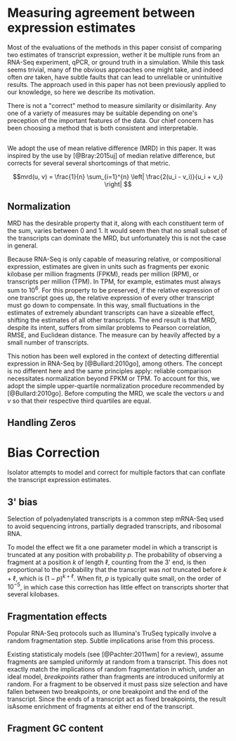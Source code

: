 
# Measuring agreement between expression estimates

Most of the evaluations of the methods in this paper consist of comparing two
estimates of transcript expression, wether it be multiple runs from an RNA-Seq
experiment, qPCR, or ground truth in a simulation. While this task seems
trivial, many of the obvious approaches one might take, and indeed often *are*
taken, have subtle faults that can lead to unreliable or unintuitive results.
The approach used in this paper has not been previously applied to our
knowledge, so here we describe its motivation.

There is not a "correct" method to measure similarity or disimilarity. Any one
of a variety of measures may be suitable depending on one's preception of the
important features of the data. Our chief concern has been choosing a method
that is both consistent and interpretable.



## 

We adopt the use of mean relative difference (MRD) in this paper. It was
inspired by the use by [@Bray:2015uj] of median relative difference, but
corrects for several several shortcomings of that metric.

$$mrd(u, v) = \frac{1}{n} \sum_{i=1}^{n} \left| \frac{2(u_i - v_i)}{u_i + v_i} \right| $$

## Normalization

MRD has the desirable property that it, along with each constituent term of the
sum, varies between 0 and 1. It would seem then that no small subset of the
transcripts can dominate the MRD, but unfortunately this is not the case in
general. 

Because RNA-Seq is only capable of measuring relative, or compositional
expression, estimates are given in units such as fragments per exonic kilobase
per million fragments (FPKM), reads per million (RPM), or transcripts per
million (TPM). In TPM, for example, estimates must always sum to $10^6$. For
this property to be preserved, if the relative expression of one transcript goes
up, the relative expression of every other transcript must go down to
compensate. In this way, small fluctuations in the estimates of extremely
abundant transcripts can have a sizeable effect, shifting the estimates of all
other transcripts. The end result is that MRD, despite its intent, suffers from
similar problems to Pearson correlation, RMSE, and Euclidean distance. The
measure can by heavily affected by a small number of transcripts.

This notion has been well explored in the context of detecting differential
expression in RNA-Seq by [@Bullard:2010go], among others. The concept is no
different here and the same principles apply: reliable comparison necessitates
normalization beyond FPKM or TPM. To account for this, we adopt the simple
upper-quartile normalization procedure recommended by [@Bullard:2010go]. Before
computing the MRD, we scale the vectors $u$ and $v$ so that their respective
third quartiles are equal.

## Handling Zeros



# Bias Correction

Isolator attempts to model and correct for multiple factors that can conflate
the transcript expression estimates.


## 3' bias

Selection of polyadenylated transcripts is a common step mRNA-Seq used to avoid
sequencing introns, partially degraded transcripts, and ribosomal RNA.

To model the effect we fit a one parameter model in which a transcript is
truncated at any position with probability $p$. The probability of observing a
fragment at a position $k$ of length $\ell$, counting from the 3' end, is then
proportional to the probability that the transcript was *not* truncated before
$k + \ell$, which is $(1-p)^{k + \ell}$. When fit, $p$ is typically quite small,
on the order of $10^{-5}$, in which case this correction has little effect on
transcripts shorter that several kilobases.

## Fragmentation effects

Popular RNA-Seq protocols such as Illumina's TruSeq typically involve a random
fragmentation step. Subtle implications arise from this process.

Existing statisticaly models (see [@Pachter:2011wm] for a review), assume
fragments are sampled uniformly at random from a transcript. This does not
exactly match the implications of random fragmentation in which, under an ideal
model, *breakpoints* rather than fragments are introduced uniformly at random.
For a fragment to be observed it must pass size selection and have fallen
between two breakpoints, or one breakpoint and the end of the transcript. Since
the ends of a transcript act as fixed breakpoints, the result isAsome enrichment
of fragments at either end of the transcript.

## Fragment GC content




